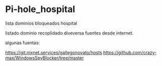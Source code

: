 # Pi-hole_hospital
lista dominios bloqueados hospital

listado dominio recoplidado diveversa fuentes desde internet.

algunas fuentas:

https://git.nixnet.services/gallegonovato/hosts
https://github.com/crazy-max/WindowsSpyBlocker/tree/master
